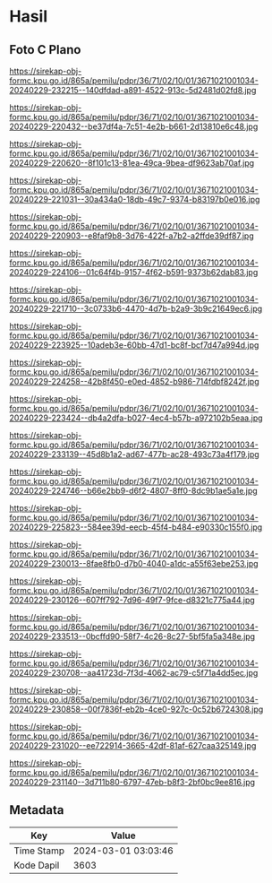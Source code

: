 # Hasil

## Foto C Plano

https://sirekap-obj-formc.kpu.go.id/865a/pemilu/pdpr/36/71/02/10/01/3671021001034-20240229-232215--140dfdad-a891-4522-913c-5d2481d02fd8.jpg

https://sirekap-obj-formc.kpu.go.id/865a/pemilu/pdpr/36/71/02/10/01/3671021001034-20240229-220432--be37df4a-7c51-4e2b-b661-2d13810e6c48.jpg

https://sirekap-obj-formc.kpu.go.id/865a/pemilu/pdpr/36/71/02/10/01/3671021001034-20240229-220620--8f101c13-81ea-49ca-9bea-df9623ab70af.jpg

https://sirekap-obj-formc.kpu.go.id/865a/pemilu/pdpr/36/71/02/10/01/3671021001034-20240229-221031--30a434a0-18db-49c7-9374-b83197b0e016.jpg

https://sirekap-obj-formc.kpu.go.id/865a/pemilu/pdpr/36/71/02/10/01/3671021001034-20240229-220903--e8faf9b8-3d76-422f-a7b2-a2ffde39df87.jpg

https://sirekap-obj-formc.kpu.go.id/865a/pemilu/pdpr/36/71/02/10/01/3671021001034-20240229-224106--01c64f4b-9157-4f62-b591-9373b62dab83.jpg

https://sirekap-obj-formc.kpu.go.id/865a/pemilu/pdpr/36/71/02/10/01/3671021001034-20240229-221710--3c0733b6-4470-4d7b-b2a9-3b9c21649ec6.jpg

https://sirekap-obj-formc.kpu.go.id/865a/pemilu/pdpr/36/71/02/10/01/3671021001034-20240229-223925--10adeb3e-60bb-47d1-bc8f-bcf7d47a994d.jpg

https://sirekap-obj-formc.kpu.go.id/865a/pemilu/pdpr/36/71/02/10/01/3671021001034-20240229-224258--42b8f450-e0ed-4852-b986-714fdbf8242f.jpg

https://sirekap-obj-formc.kpu.go.id/865a/pemilu/pdpr/36/71/02/10/01/3671021001034-20240229-223424--db4a2dfa-b027-4ec4-b57b-a972102b5eaa.jpg

https://sirekap-obj-formc.kpu.go.id/865a/pemilu/pdpr/36/71/02/10/01/3671021001034-20240229-233139--45d8b1a2-ad67-477b-ac28-493c73a4f179.jpg

https://sirekap-obj-formc.kpu.go.id/865a/pemilu/pdpr/36/71/02/10/01/3671021001034-20240229-224746--b66e2bb9-d6f2-4807-8ff0-8dc9b1ae5a1e.jpg

https://sirekap-obj-formc.kpu.go.id/865a/pemilu/pdpr/36/71/02/10/01/3671021001034-20240229-225823--584ee39d-eecb-45f4-b484-e90330c155f0.jpg

https://sirekap-obj-formc.kpu.go.id/865a/pemilu/pdpr/36/71/02/10/01/3671021001034-20240229-230013--8fae8fb0-d7b0-4040-a1dc-a55f63ebe253.jpg

https://sirekap-obj-formc.kpu.go.id/865a/pemilu/pdpr/36/71/02/10/01/3671021001034-20240229-230126--607ff792-7d96-49f7-9fce-d8321c775a44.jpg

https://sirekap-obj-formc.kpu.go.id/865a/pemilu/pdpr/36/71/02/10/01/3671021001034-20240229-233513--0bcffd90-58f7-4c26-8c27-5bf5fa5a348e.jpg

https://sirekap-obj-formc.kpu.go.id/865a/pemilu/pdpr/36/71/02/10/01/3671021001034-20240229-230708--aa41723d-7f3d-4062-ac79-c5f71a4dd5ec.jpg

https://sirekap-obj-formc.kpu.go.id/865a/pemilu/pdpr/36/71/02/10/01/3671021001034-20240229-230858--00f7836f-eb2b-4ce0-927c-0c52b6724308.jpg

https://sirekap-obj-formc.kpu.go.id/865a/pemilu/pdpr/36/71/02/10/01/3671021001034-20240229-231020--ee722914-3665-42df-81af-627caa325149.jpg

https://sirekap-obj-formc.kpu.go.id/865a/pemilu/pdpr/36/71/02/10/01/3671021001034-20240229-231140--3d711b80-6797-47eb-b8f3-2bf0bc9ee816.jpg


## Metadata

| Key        | Value               |
| ---------- | ------------------- |
| Time Stamp | 2024-03-01 03:03:46 |
| Kode Dapil | 3603                |



